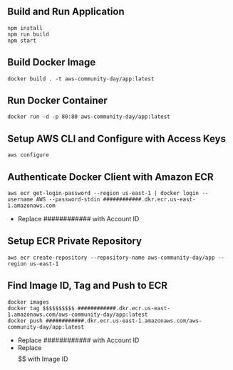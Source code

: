 ## Build and Run Application

```
npm install
npm run build
npm start
```

## Build Docker Image

```
docker build . -t aws-community-day/app:latest
```

## Run Docker Container

```
docker run -d -p 80:80 aws-community-day/app:latest
```

## Setup AWS CLI and Configure with Access Keys

```
aws configure
```

## Authenticate Docker Client with Amazon ECR

```
aws ecr get-login-password --region us-east-1 | docker login --username AWS --password-stdin ############.dkr.ecr.us-east-1.amazonaws.com
```

- Replace ############ with Account ID

## Setup ECR Private Repository

```
aws ecr create-repository --repository-name aws-community-day/app --region us-east-1
```

## Find Image ID, Tag and Push to ECR

```
docker images
docker tag $$$$$$$$$$ ############.dkr.ecr.us-east-1.amazonaws.com/aws-community-day/app:latest
docker push ############.dkr.ecr.us-east-1.amazonaws.com/aws-community-day/app:latest
```

- Replace ############ with Account ID
- Replace $$$$$$$$$$ with Image ID
